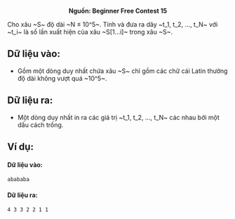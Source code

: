 **<center>Nguồn: Beginner Free Contest 15</center>**

Cho xâu ~S~ độ dài ~N ≤ 10^5~. Tính và đưa ra dãy ~t_1, t_2, ..., t_N~ với ~t_i~ là số lần xuất hiện của xâu ~S[1...i]~ trong xâu ~S~.

## Dữ liệu vào:
- Gồm một dòng duy nhất chứa xâu ~S~ chỉ gồm các chữ cái Latin thường độ dài không vượt quá ~10^5~.

## Dữ liệu ra:
- Một dòng duy nhất in ra các giá trị ~t_1, t_2, ..., t_N~ các nhau bởi một dấu cách trống.

## Ví dụ:
#### Dữ liệu vào:
```
abababa
```

#### Dữ liệu ra:
```
4 3 3 2 2 1 1
```